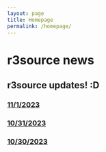 ```yaml
---
layout: page
title: Homepage
permalink: /homepage/
---
```

# r3source news

## r3source updates! :D
### [11/1/2023](../docs/_posts/2023-11-1-general-update.md)
### [10/31/2023](../docs/_posts/2023-10-31-the-2nd-day.md)
### [10/30/2023](../docs/_posts/2023-10-30-the-beginnings.md)
